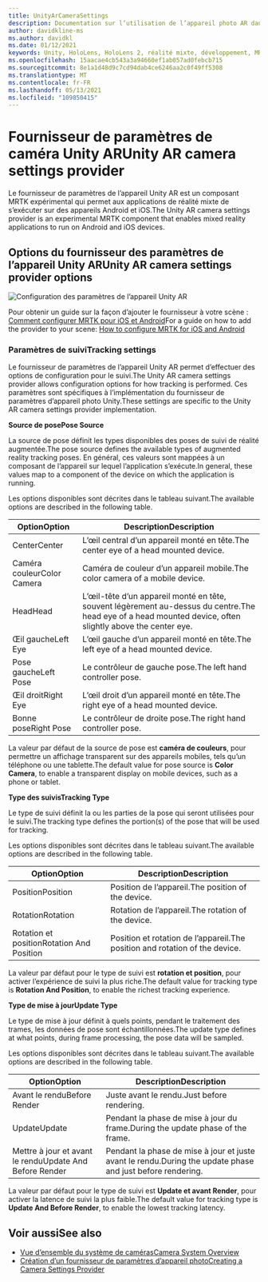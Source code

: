 ```yaml
---
title: UnityArCameraSettings
description: Documentation sur l’utilisation de l’appareil photo AR dans MRTK
author: davidkline-ms
ms.author: davidkl
ms.date: 01/12/2021
keywords: Unity, HoloLens, HoloLens 2, réalité mixte, développement, MRTK, appareil photo,
ms.openlocfilehash: 15aacae4cb543a3a94660ef1ab057ad0febcb715
ms.sourcegitcommit: 8e1a1d48d9c7cd94dab4ce6246aa2c0f49ff5308
ms.translationtype: MT
ms.contentlocale: fr-FR
ms.lasthandoff: 05/13/2021
ms.locfileid: "109850415"
---
```

# <a name="unity-ar-camera-settings-provider"></a><span data-ttu-id="c3525-104">Fournisseur de paramètres de caméra Unity AR</span><span class="sxs-lookup"><span data-stu-id="c3525-104">Unity AR camera settings provider</span></span>

<span data-ttu-id="c3525-105">Le fournisseur de paramètres de l’appareil Unity AR est un composant MRTK expérimental qui permet aux applications de réalité mixte de s’exécuter sur des appareils Android et iOS.</span><span class="sxs-lookup"><span data-stu-id="c3525-105">The Unity AR camera settings provider is an experimental MRTK component that enables mixed reality applications to run on Android and iOS devices.</span></span>

## <a name="unity-ar-camera-settings-provider-options"></a><span data-ttu-id="c3525-106">Options du fournisseur des paramètres de l’appareil Unity AR</span><span class="sxs-lookup"><span data-stu-id="c3525-106">Unity AR camera settings provider options</span></span>

![Configuration des paramètres de l’appareil Unity AR](../images/camera-system/UnityArSettingsConfiguration.png)

<span data-ttu-id="c3525-108">Pour obtenir un guide sur la façon d’ajouter le fournisseur à votre scène : [Comment configurer MRTK pour iOS et Android](../../supported-devices/using-ar-foundation.md)</span><span class="sxs-lookup"><span data-stu-id="c3525-108">For a guide on how to add the provider to your scene: [How to configure MRTK for iOS and Android](../../supported-devices/using-ar-foundation.md)</span></span>

### <a name="tracking-settings"></a><span data-ttu-id="c3525-109">Paramètres de suivi</span><span class="sxs-lookup"><span data-stu-id="c3525-109">Tracking settings</span></span>

<span data-ttu-id="c3525-110">Le fournisseur de paramètres de l’appareil Unity AR permet d’effectuer des options de configuration pour le suivi.</span><span class="sxs-lookup"><span data-stu-id="c3525-110">The Unity AR camera settings provider allows configuration options for how tracking is performed.</span></span> <span data-ttu-id="c3525-111">Ces paramètres sont spécifiques à l’implémentation du fournisseur de paramètres d’appareil photo Unity.</span><span class="sxs-lookup"><span data-stu-id="c3525-111">These settings are specific to the Unity AR camera settings provider implementation.</span></span>

<span data-ttu-id="c3525-112">**Source de pose**</span><span class="sxs-lookup"><span data-stu-id="c3525-112">**Pose Source**</span></span>

<span data-ttu-id="c3525-113">La source de pose définit les types disponibles des poses de suivi de réalité augmentée.</span><span class="sxs-lookup"><span data-stu-id="c3525-113">The pose source defines the available types of augmented reality tracking poses.</span></span> <span data-ttu-id="c3525-114">En général, ces valeurs sont mappées à un composant de l’appareil sur lequel l’application s’exécute.</span><span class="sxs-lookup"><span data-stu-id="c3525-114">In general, these values map to a component of the device on which the application is running.</span></span>

<span data-ttu-id="c3525-115">Les options disponibles sont décrites dans le tableau suivant.</span><span class="sxs-lookup"><span data-stu-id="c3525-115">The available options are described in the following table.</span></span>

| <span data-ttu-id="c3525-116">Option</span><span class="sxs-lookup"><span data-stu-id="c3525-116">Option</span></span> | <span data-ttu-id="c3525-117">Description</span><span class="sxs-lookup"><span data-stu-id="c3525-117">Description</span></span> |
| --- | --- |
| <span data-ttu-id="c3525-118">Center</span><span class="sxs-lookup"><span data-stu-id="c3525-118">Center</span></span> | <span data-ttu-id="c3525-119">L’œil central d’un appareil monté en tête.</span><span class="sxs-lookup"><span data-stu-id="c3525-119">The center eye of a head mounted device.</span></span> |
| <span data-ttu-id="c3525-120">Caméra couleur</span><span class="sxs-lookup"><span data-stu-id="c3525-120">Color Camera</span></span> | <span data-ttu-id="c3525-121">Caméra de couleur d’un appareil mobile.</span><span class="sxs-lookup"><span data-stu-id="c3525-121">The color camera of a mobile device.</span></span> |
| <span data-ttu-id="c3525-122">Head</span><span class="sxs-lookup"><span data-stu-id="c3525-122">Head</span></span> | <span data-ttu-id="c3525-123">L’œil-tête d’un appareil monté en tête, souvent légèrement au-dessus du centre.</span><span class="sxs-lookup"><span data-stu-id="c3525-123">The head eye of a head mounted device, often slightly above the center eye.</span></span> |
| <span data-ttu-id="c3525-124">Œil gauche</span><span class="sxs-lookup"><span data-stu-id="c3525-124">Left Eye</span></span> | <span data-ttu-id="c3525-125">L’œil gauche d’un appareil monté en tête.</span><span class="sxs-lookup"><span data-stu-id="c3525-125">The left eye of a head mounted device.</span></span> |
| <span data-ttu-id="c3525-126">Pose gauche</span><span class="sxs-lookup"><span data-stu-id="c3525-126">Left Pose</span></span> | <span data-ttu-id="c3525-127">Le contrôleur de gauche pose.</span><span class="sxs-lookup"><span data-stu-id="c3525-127">The left hand controller pose.</span></span> |
| <span data-ttu-id="c3525-128">Œil droit</span><span class="sxs-lookup"><span data-stu-id="c3525-128">Right Eye</span></span> | <span data-ttu-id="c3525-129">L’œil droit d’un appareil monté en tête.</span><span class="sxs-lookup"><span data-stu-id="c3525-129">The right eye of a head mounted device.</span></span> |
| <span data-ttu-id="c3525-130">Bonne pose</span><span class="sxs-lookup"><span data-stu-id="c3525-130">Right Pose</span></span> | <span data-ttu-id="c3525-131">Le contrôleur de droite pose.</span><span class="sxs-lookup"><span data-stu-id="c3525-131">The right hand controller pose.</span></span> |

<span data-ttu-id="c3525-132">La valeur par défaut de la source de pose est **caméra de couleurs**, pour permettre un affichage transparent sur des appareils mobiles, tels qu’un téléphone ou une tablette.</span><span class="sxs-lookup"><span data-stu-id="c3525-132">The default value for pose source is **Color Camera**, to enable a transparent display on mobile devices, such as a phone or tablet.</span></span>

<span data-ttu-id="c3525-133">**Type des suivis**</span><span class="sxs-lookup"><span data-stu-id="c3525-133">**Tracking Type**</span></span>

<span data-ttu-id="c3525-134">Le type de suivi définit la ou les parties de la pose qui seront utilisées pour le suivi.</span><span class="sxs-lookup"><span data-stu-id="c3525-134">The tracking type defines the portion(s) of the pose that will be used for tracking.</span></span>

<span data-ttu-id="c3525-135">Les options disponibles sont décrites dans le tableau suivant.</span><span class="sxs-lookup"><span data-stu-id="c3525-135">The available options are described in the following table.</span></span>

| <span data-ttu-id="c3525-136">Option</span><span class="sxs-lookup"><span data-stu-id="c3525-136">Option</span></span> | <span data-ttu-id="c3525-137">Description</span><span class="sxs-lookup"><span data-stu-id="c3525-137">Description</span></span> |
| --- | --- |
| <span data-ttu-id="c3525-138">Position</span><span class="sxs-lookup"><span data-stu-id="c3525-138">Position</span></span> | <span data-ttu-id="c3525-139">Position de l’appareil.</span><span class="sxs-lookup"><span data-stu-id="c3525-139">The position of the device.</span></span> |
| <span data-ttu-id="c3525-140">Rotation</span><span class="sxs-lookup"><span data-stu-id="c3525-140">Rotation</span></span> | <span data-ttu-id="c3525-141">Rotation de l’appareil.</span><span class="sxs-lookup"><span data-stu-id="c3525-141">The rotation of the device.</span></span> |
| <span data-ttu-id="c3525-142">Rotation et position</span><span class="sxs-lookup"><span data-stu-id="c3525-142">Rotation And Position</span></span> | <span data-ttu-id="c3525-143">Position et rotation de l’appareil.</span><span class="sxs-lookup"><span data-stu-id="c3525-143">The position and rotation of the device.</span></span> |

<span data-ttu-id="c3525-144">La valeur par défaut pour le type de suivi est **rotation et position**, pour activer l’expérience de suivi la plus riche.</span><span class="sxs-lookup"><span data-stu-id="c3525-144">The default value for tracking type is **Rotation And Position**, to enable the richest tracking experience.</span></span>

<span data-ttu-id="c3525-145">**Type de mise à jour**</span><span class="sxs-lookup"><span data-stu-id="c3525-145">**Update Type**</span></span>

<span data-ttu-id="c3525-146">Le type de mise à jour définit à quels points, pendant le traitement des trames, les données de pose sont échantillonnées.</span><span class="sxs-lookup"><span data-stu-id="c3525-146">The update type defines at what points, during frame processing, the pose data will be sampled.</span></span>

<span data-ttu-id="c3525-147">Les options disponibles sont décrites dans le tableau suivant.</span><span class="sxs-lookup"><span data-stu-id="c3525-147">The available options are described in the following table.</span></span>

| <span data-ttu-id="c3525-148">Option</span><span class="sxs-lookup"><span data-stu-id="c3525-148">Option</span></span> | <span data-ttu-id="c3525-149">Description</span><span class="sxs-lookup"><span data-stu-id="c3525-149">Description</span></span> |
| --- | --- |
| <span data-ttu-id="c3525-150">Avant le rendu</span><span class="sxs-lookup"><span data-stu-id="c3525-150">Before Render</span></span> | <span data-ttu-id="c3525-151">Juste avant le rendu.</span><span class="sxs-lookup"><span data-stu-id="c3525-151">Just before rendering.</span></span> |
| <span data-ttu-id="c3525-152">Update</span><span class="sxs-lookup"><span data-stu-id="c3525-152">Update</span></span> | <span data-ttu-id="c3525-153">Pendant la phase de mise à jour du frame.</span><span class="sxs-lookup"><span data-stu-id="c3525-153">During the update phase of the frame.</span></span> |
| <span data-ttu-id="c3525-154">Mettre à jour et avant le rendu</span><span class="sxs-lookup"><span data-stu-id="c3525-154">Update And Before Render</span></span> | <span data-ttu-id="c3525-155">Pendant la phase de mise à jour et juste avant le rendu.</span><span class="sxs-lookup"><span data-stu-id="c3525-155">During the update phase and just before rendering.</span></span> |

<span data-ttu-id="c3525-156">La valeur par défaut pour le type de suivi est **Update et avant Render**, pour activer la latence de suivi la plus faible.</span><span class="sxs-lookup"><span data-stu-id="c3525-156">The default value for tracking type is **Update And Before Render**, to enable the lowest tracking latency.</span></span>

## <a name="see-also"></a><span data-ttu-id="c3525-157">Voir aussi</span><span class="sxs-lookup"><span data-stu-id="c3525-157">See also</span></span>

- [<span data-ttu-id="c3525-158">Vue d’ensemble du système de caméras</span><span class="sxs-lookup"><span data-stu-id="c3525-158">Camera System Overview</span></span>](camera-system-overview.md)
- [<span data-ttu-id="c3525-159">Création d’un fournisseur de paramètres d’appareil photo</span><span class="sxs-lookup"><span data-stu-id="c3525-159">Creating a Camera Settings Provider</span></span>](create-settings-provider.md)
